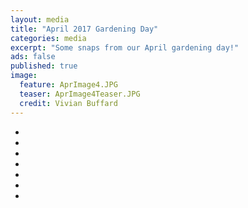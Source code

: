 ```yaml
---
layout: media
title: "April 2017 Gardening Day"
categories: media
excerpt: "Some snaps from our April gardening day!"
ads: false
published: true
image:
  feature: AprImage4.JPG
  teaser: AprImage4Teaser.JPG
  credit: Vivian Buffard
---
```


<ul class="th-grid">
  <li>
    <a href="http://qn7gardening.github.io/images/JoinInTeaser2.jpg"><img src="http://qn7gardening.github.io/images/AprImage1.JPG" alt=""></a>
  </li>
  <li>
    <a href="#"><img src="AprilImage2.JPG" alt=""></a>
  </li>
  <li>
    <a href="#"><img src="AprilImage3.JPG" alt=""></a>
  </li>
  <li>
    <a href="#"><img src="http://placehold.it/150x150.gif" alt=""></a>
  </li>
  <li>
    <a href="#"><img src="http://placehold.it/150x150.gif" alt=""></a>
  </li>
  <li>
    <a href="#"><img src="http://placehold.it/150x150.gif" alt=""></a>
  </li>
  <li>
    <a href="#"><img src="http://placehold.it/150x150.gif" alt=""></a>
</ul>